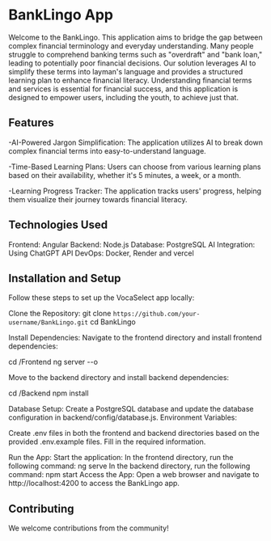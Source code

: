 # BankLingo App

Welcome to the BankLingo. This application aims to bridge the gap between complex financial terminology and everyday understanding. Many people struggle to comprehend banking terms such as "overdraft" and "bank loan," leading to potentially poor financial decisions. Our solution leverages AI to simplify these terms into layman's language and provides a structured learning plan to enhance financial literacy. Understanding financial terms and services is essential for financial success, and this application is designed to empower users, including the youth, to achieve just that.

## Features
-AI-Powered Jargon Simplification: The application utilizes AI to break down complex financial terms into easy-to-understand language.

-Time-Based Learning Plans: Users can choose from various learning plans based on their availability, whether it's 5 minutes, a week, or a month.

-Learning Progress Tracker: The application tracks users' progress, helping them visualize their journey towards financial literacy.

## Technologies Used
Frontend: Angular
Backend: Node.js
Database: PostgreSQL
AI Integration: Using ChatGPT API
DevOps: Docker, Render and vercel

## Installation and Setup
Follow these steps to set up the VocaSelect app locally:

Clone the Repository:
git clone `https://github.com/your-username/BankLingo.git`
cd BankLingo

Install Dependencies:
Navigate to the frontend directory and install frontend dependencies:

cd /Frontend
ng server --o

Move to the backend directory and install backend dependencies:

cd /Backend
npm install

Database Setup:
Create a PostgreSQL database and update the database configuration in backend/config/database.js. Environment Variables:

Create .env files in both the frontend and backend directories based on the provided .env.example files. Fill in the required information.

Run the App:
Start the application:
In the frontend directory, run the following command:
ng serve
In the backend directory, run the following command:
npm start
Access the App: Open a web browser and navigate to http://localhost:4200 to access the BankLingo app.

## Contributing
We welcome contributions from the community!
